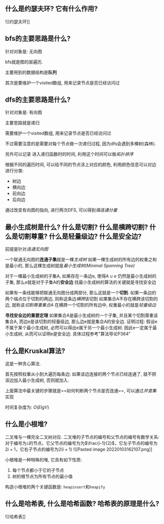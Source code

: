 ## 什么是约瑟夫环? 它有什么作用?
![[约瑟夫环]]


## bfs的主要思路是什么?
针对对象是: 无向图

bfs就是图的层遍历.

主要用到的数据结构是**队列**

其次是要维护一个visited数组, 用来记录节点是否已经访问过

## dfs的主要思路是什么?
针对对象是: 有向图

主要思路就是递归

需要维护一个visited数组, 用来记录节点是否已经访问过

不过需要注意的是需要对每个节点做一次递归过程, 因为dfs会遇到多棵树(森林).

另外可以记录 进入递归函数时的时间, 利用这个时间可以做*拓扑排序*

根据不同的遍历时间, 可以给不同的节点涂上对应的颜色, 利用颜色信息可以对边进行分类:
- 树边
- 横向边
- 前向边
- 后向边

通过改变有向图的指向, 进行两次DFS, 可以得到*强连通分量*

## 最小生成树是什么? 什么是切割? 什么是横跨切割? 什么是切割尊重? 什么是轻量级边? 什么是安全边?
前提是针对*连通无向图*

一个联通无向图的**连通子集**就是一棵*生成树*
如果一棵生成树的所有边的权重之和是最小的, 那么这棵生成树就是*最小生成树(Minimal Spanning Tree)*


对于一棵最小生成树的子集A, 如果存在一条边e, 使得$A\cup e$  仍然是最小生成树的子集, 那么e就是对于子集A的**安全边**
找最小生成树的算法的关键就是寻找安全边


如果有一条线能够把联通无向图分成两部分, 那么这就是一个**切割**.
如果一条边的两个端点位于切割的两边, 则称这条边*横跨*该切割
如果集合A不存在横跨该切割的边, 就称该*切割尊重集合A*
在横跨一个切割的所有边中, 权重最小的就是*轻量级边*

**寻找安全边的重要定理**
如果集合A是最小生成树的一个子集, 并且某个切割尊重该集合A, 而边e是该切割的轻量级边, 那么边e就是集合A的安全边.
证明过程: 假设e不属于某个最小生成树, 必然可以得出e属于另一个最小生成树. 因此e一定属于最小生成树, 从而可以证明e是安全边. 具体过程参考"算法导论P364"


## 什么是Kruskal算法?
这是一种贪心算法.

首先按照权重从小到大遍历每条边:
如果该边连接的两个节点已经连通了, 就不把该边加入最小生成树, 否则就加入.

上面算法中最关键的步骤就是==如何判断两个节点是否连通==, 可以通过*并查集*实现

时间复杂度为: $O(ElgV)$

## 什么是小根堆?
二叉堆与一棵完全二叉树对应.
二叉堆的子节点的编号和父节点的编号有数学关系:
对于编号为`i`的节点，它父节点的编号为为$\frac{i-1}{2}$，它左子节点的编号为$2i+1$，它右子节点的编号为$2(i+1)$
	![[Pasted image 20220103162107.png]]

小根堆是一种特殊的堆, 它具有如下性质:
1. 每个节点都小于它的子节点
2. 树的根节点为所有节点的最小值

构造小根堆的两个关键函数是: `heapinsert`和`heapify`


## 什么是哈希表, 什么是哈希函数? 哈希表的原理是什么?
![[哈希表]]

